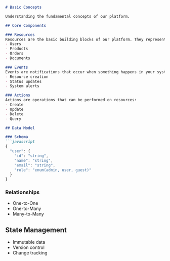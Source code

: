 ```markdown
# Basic Concepts

Understanding the fundamental concepts of our platform.

## Core Components

### Resources
Resources are the basic building blocks of our platform. They represent entities like:
- Users
- Products
- Orders
- Documents

### Events
Events are notifications that occur when something happens in your system:
- Resource creation
- Status updates
- System alerts

### Actions
Actions are operations that can be performed on resources:
- Create
- Update
- Delete
- Query

## Data Model

### Schema
```javascript
{
  "user": {
    "id": "string",
    "name": "string",
    "email": "string",
    "role": "enum(admin, user, guest)"
  }
}
```

### Relationships
- One-to-One
- One-to-Many
- Many-to-Many

## State Management

- Immutable data
- Version control
- Change tracking
```

